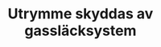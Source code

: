 ---
title: 'Utrymme skyddas av gassläcksystem'
symbol_image: '/images/symbols/insats/42.svg'
weight: 42
card: true
card_color: 'bg-symbol-blue'
---